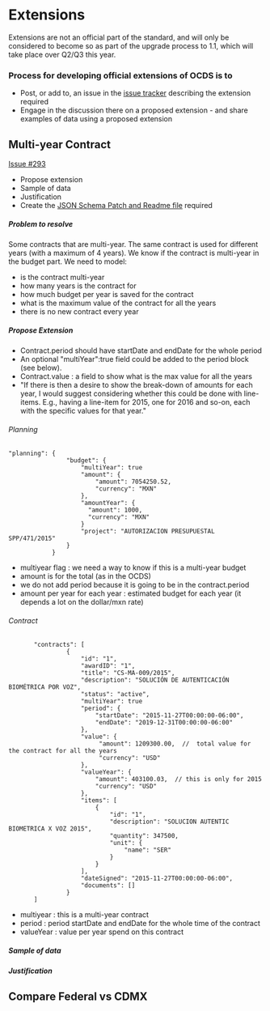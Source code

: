 # Extensions

Extensions are not an official part of the standard, and will only be considered to become so as part of the upgrade process to 1.1, which will take place over Q2/Q3 this year.

### Process for developing official extensions of OCDS is to

  - Post, or add to, an issue in the [issue tracker](https://github.com/open-contracting/standard/issues) describing the extension required
  - Engage in the discussion there on a proposed extension - and share examples of data using a proposed extension

## Multi-year Contract

[Issue #293](https://github.com/open-contracting/standard/issues/293)

  - Propose extension
  - Sample of data
  - Justification
  - Create the [JSON Schema Patch and Readme file](http://standard.open-contracting.org/latest/en/extensions/developing/) required


##### Problem to resolve

Some contracts that are multi-year. The same contract is used for different years (with a maximum of 4 years). We know if the contract is multi-year in the budget part.
We need to model:
  - is the contract multi-year
  - how many years is the contract for
  - how much budget per year is saved for the contract
  - what is the maximum value of the contract for all the years
  - there is no new contract every year

##### Propose Extension

- Contract.period should have startDate and endDate for the whole period
- An optional "multiYear":true field could be added to the period block (see below).
- Contract.value : a field to show what is the max value for all the years
- "If there is then a desire to show the break-down of amounts for each year, I would suggest considering whether this could be done with line-items. E.g., having a line-item for 2015, one for 2016 and so-on, each with the specific values for that year."


###### Planning

```
"planning": {
                "budget": {
                    "multiYear": true
                    "amount": {
                        "amount": 7054250.52,
                        "currency": "MXN"
                    },
                    "amountYear": {
                      "amount": 1000,
                      "currency": "MXN"
                    }
                    "project": "AUTORIZACION PRESUPUESTAL SPP/471/2015"
                }
            }
```

- multiyear flag : we need a way to know if this is a multi-year budget
- amount is for the total (as in the OCDS)
- we do not add period because it is going to be in the contract.period
- amount per year for each year : estimated budget for each year (it depends a lot on the dollar/mxn rate)

###### Contract

```
       "contracts": [
                {
                    "id": "1",
                    "awardID": "1",
                    "title": "CS-MA-009/2015",
                    "description": "SOLUCIÓN DE AUTENTICACIÓN BIOMÉTRICA POR VOZ",
                    "status": "active",
                    "multiYear": true
                    "period": {
                        "startDate": "2015-11-27T00:00:00-06:00",  
                        "endDate": "2019-12-31T00:00:00-06:00"
                    },
                    "value": {
                         "amount": 1209300.00,  //  total value for the contract for all the years
                         "currency": "USD"
                    },
                    "valueYear": {
                        "amount": 403100.03,  // this is only for 2015
                        "currency": "USD"
                    },   
                    "items": [
                        {
                            "id": "1",
                            "description": "SOLUCION AUTENTIC BIOMETRICA X VOZ 2015",
                            "quantity": 347500,
                            "unit": {
                                "name": "SER"
                            }
                        }
                    ],
                    "dateSigned": "2015-11-27T00:00:00-06:00",
                    "documents": []
                }
       ]
```

- multiyear : this is a multi-year contract
- period : period startDate and endDate for the whole time of the contract
- valueYear : value per year spend on this contract

##### Sample of data


##### Justification

## Compare Federal vs CDMX
